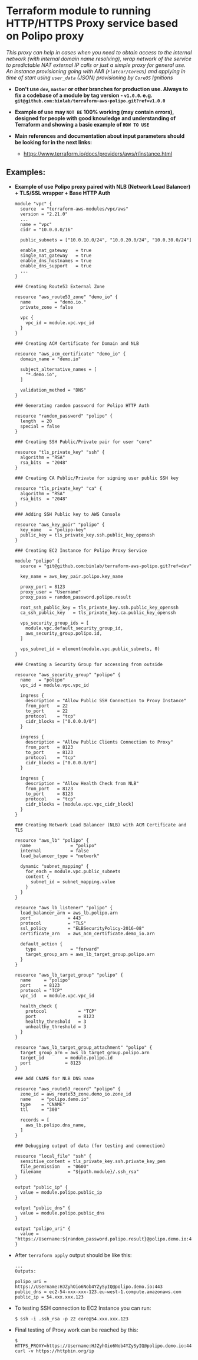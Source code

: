 # Terraform module to running HTTP/HTTPS Proxy service based on Polipo proxy

*This proxy can help in cases when you need to obtain access to the internal network (with internal domain name resolving), wrap network of the service to predictable NAT external IP calls or just a simple proxy for general use. An instance provisioning going with AMI (`Flatcar/CoreOS`) and applying in time of start using `user_data` (JSON) provisioning by `CoreOS` Ignitions*

* __Don't use `dev`, `master` or other branches for production use. Always to fix a codebase of a module by tag version - `v1.0.0`. e.g. `git@github.com:binlab/terraform-aws-polipo.git?ref=v1.0.0`__

* __Example of use may `NOT BE` 100% working (may contain errors), designed for people with good knowledge and understanding of Terraform and showing a basic example of `HOW TO USE`__

* __Main references and documentation about input parameters should be looking for in the next links:__
  * https://www.terraform.io/docs/providers/aws/r/instance.html

## Examples:

* **Example of use Polipo proxy paired with NLB (Network Load Balancer) + TLS/SSL wrapper + Base HTTP Auth**

  ```hcl
  module "vpc" {
    source  = "terraform-aws-modules/vpc/aws"
    version = "2.21.0"
    ...
    name = "vpc"
    cidr = "10.0.0.0/16"

    public_subnets = ["10.0.10.0/24", "10.0.20.0/24", "10.0.30.0/24"]

    enable_nat_gateway   = true
    single_nat_gateway   = true
    enable_dns_hostnames = true
    enable_dns_support   = true
    ...
  }

  ### Creating Route53 External Zone

  resource "aws_route53_zone" "demo_io" {
    name         = "demo.io."
    private_zone = false

    vpc {
      vpc_id = module.vpc.vpc_id
    }
  }

  ### Creating ACM Certificate for Domain and NLB

  resource "aws_acm_certificate" "demo_io" {
    domain_name = "demo.io"

    subject_alternative_names = [
      "*.demo.io",
    ]

    validation_method = "DNS"
  }

  ### Generating random password for Polipo HTTP Auth

  resource "random_password" "polipo" {
    length  = 20
    special = false
  }

  ### Creating SSH Public/Private pair for user "core"

  resource "tls_private_key" "ssh" {
    algorithm = "RSA"
    rsa_bits  = "2048"
  }

  ### Creating CA Public/Private for signing user public SSH key

  resource "tls_private_key" "ca" {
    algorithm = "RSA"
    rsa_bits  = "2048"
  }

  ### Adding SSH Public key to AWS Console

  resource "aws_key_pair" "polipo" {
    key_name   = "polipo-key"
    public_key = tls_private_key.ssh.public_key_openssh
  }

  ### Creating EC2 Instance for Polipo Proxy Service

  module "polipo" {
    source = "git@github.com:binlab/terraform-aws-polipo.git?ref=dev"

    key_name = aws_key_pair.polipo.key_name

    proxy_port = 8123
    proxy_user = "Username"
    proxy_pass = random_password.polipo.result

    root_ssh_public_key = tls_private_key.ssh.public_key_openssh
    ca_ssh_public_key   = tls_private_key.ca.public_key_openssh

    vps_security_group_ids = [
      module.vpc.default_security_group_id,
      aws_security_group.polipo.id,
    ]

    vps_subnet_id = element(module.vpc.public_subnets, 0)
  }

  ### Creating a Security Group for accessing from outside

  resource "aws_security_group" "polipo" {
    name   = "polipo"
    vpc_id = module.vpc.vpc_id

    ingress {
      description = "Allow Public SSH Connection to Proxy Instance"
      from_port   = 22
      to_port     = 22
      protocol    = "tcp"
      cidr_blocks = ["0.0.0.0/0"]
    }

    ingress {
      description = "Allow Public Clients Connection to Proxy"
      from_port   = 8123
      to_port     = 8123
      protocol    = "tcp"
      cidr_blocks = ["0.0.0.0/0"]
    }

    ingress {
      description = "Allow Health Check from NLB"
      from_port   = 8123
      to_port     = 8123
      protocol    = "tcp"
      cidr_blocks = [module.vpc.vpc_cidr_block]
    }
  }

  ### Creating Network Load Balancer (NLB) with ACM Certificate and TLS

  resource "aws_lb" "polipo" {
    name               = "polipo"
    internal           = false
    load_balancer_type = "network"

    dynamic "subnet_mapping" {
      for_each = module.vpc.public_subnets
      content {
        subnet_id = subnet_mapping.value
      }
    }
  }

  resource "aws_lb_listener" "polipo" {
    load_balancer_arn = aws_lb.polipo.arn
    port              = 443
    protocol          = "TLS"
    ssl_policy        = "ELBSecurityPolicy-2016-08"
    certificate_arn   = aws_acm_certificate.demo_io.arn

    default_action {
      type             = "forward"
      target_group_arn = aws_lb_target_group.polipo.arn
    }
  }

  resource "aws_lb_target_group" "polipo" {
    name     = "polipo"
    port     = 8123
    protocol = "TCP"
    vpc_id   = module.vpc.vpc_id

    health_check {
      protocol            = "TCP"
      port                = 8123
      healthy_threshold   = 3
      unhealthy_threshold = 3
    }
  }

  resource "aws_lb_target_group_attachment" "polipo" {
    target_group_arn = aws_lb_target_group.polipo.arn
    target_id        = module.polipo.id
    port             = 8123
  }

  ### Add CNAME for NLB DNS name

  resource "aws_route53_record" "polipo" {
    zone_id = aws_route53_zone.demo_io.zone_id
    name    = "polipo.demo.io"
    type    = "CNAME"
    ttl     = "300"

    records = [
      aws_lb.polipo.dns_name,
    ]
  }

  ### Debugging output of data (for testing and connection)

  resource "local_file" "ssh" {
    sensitive_content = tls_private_key.ssh.private_key_pem
    file_permission   = "0600"
    filename          = "${path.module}/.ssh_rsa"
  }

  output "public_ip" {
    value = module.polipo.public_ip
  }

  output "public_dns" {
    value = module.polipo.public_dns
  }

  output "polipo_uri" {
    value = "https://Username:${random_password.polipo.result}@polipo.demo.io:443"
  }
  ```

* After `terraform apply` output should be like this:

  ```shell
  ...
  Outputs:

  polipo_uri = https://Username:HJZyhOio6Nob4YZySyIQ@polipo.demo.io:443
  public_dns = ec2-54-xxx-xxx-123.eu-west-1.compute.amazonaws.com
  public_ip = 54.xxx.xxx.123
  ```

* To testing SSH connection to EC2 Instance you can run:

  ```shell
  $ ssh -i .ssh_rsa -p 22 core@54.xxx.xxx.123
  ```

* Final testing of Proxy work can be reached by this:

  ```shell
  $ HTTPS_PROXY=https://Username:HJZyhOio6Nob4YZySyIQ@polipo.demo.io:443 curl -v https://httpbin.org/ip
  ```
